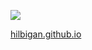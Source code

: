 ![](https://cultofthepartyparrot.com/parrots/hd/parrot.gif)

[hilbigan.github.io](https://hilbigan.github.io)
